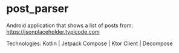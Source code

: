 # post_parser

Android application that shows a list of posts from: 
https://jsonplaceholder.typicode.com

Technologies:
Kotlin | 
Jetpack Compose | 
Ktor Client | 
Decompose
